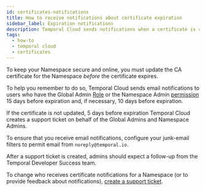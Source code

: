 ```yaml
---
id: certificates-notifications
title: How to receive notifications about certificate expiration
sidebar_label: Expiration notifications
description: Temporal Cloud sends notifications when a certificate is close to expiration.
tags:
  - how-to
  - temporal cloud
  - certificates
---
```


To keep your Namespace secure and online, you must update the CA certificate for the Namespace _before_ the certificate expires.

To help you remember to do so, Temporal Cloud sends email notifications to users who have the Global Admin [Role](/cloud/users-account-level-roles) or the Namespace Admin [permission](/cloud/users-namespace-level-permissions) 15 days before expiration and, if necessary, 10 days before expiration.

If the certificate is not updated, 5 days before expiration Temporal Cloud creates a support ticket on behalf of the Global Admins and Namespace Admins.

To ensure that you receive email notifications, configure your junk-email filters to permit email from `noreply@temporal.io`.

After a support ticket is created, admins should expect a follow-up from the Temporal Developer Success team.

To change who receives certificate notifications for a Namespace (or to provide feedback about notifications), [create a support ticket](/cloud/support-create-ticket).
